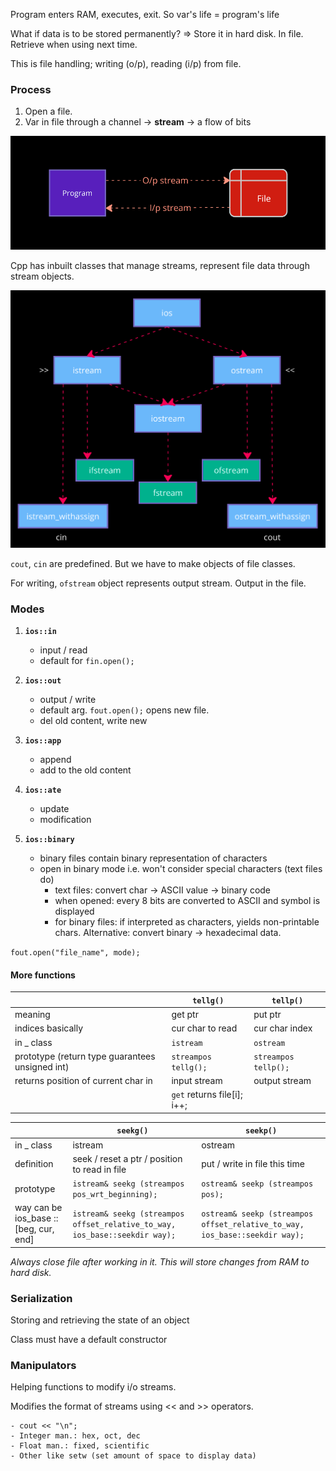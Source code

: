 Program enters RAM, executes, exit. So var's life = program's life

What if data is to be stored permanently?
=> Store it in hard disk. In file.
Retrieve when using next time.

This is file handling; writing (o/p), reading (i/p) from file.

### Process
1. Open a file.
2. Var in file through a channel -> **stream** -> a flow of bits

![streams](../Pictures/stream.png)

Cpp has inbuilt classes that manage streams, represent file data through stream objects.

![iostream & fstream](../Pictures/ios_f_stream.png)

`cout`, `cin` are predefined. But we have to make objects of file classes.

For writing, `ofstream` object represents output stream. Output in the file.

### Modes

1. **`ios::in`**
    - input / read
    - default for `fin.open();`

2. **`ios::out`**
    - output / write
    - default arg. `fout.open();` opens new file.
    - del old content, write new

3. **`ios::app`**
    - append
    - add to the old content

4. **`ios::ate`**
    - update
    - modification

5. **`ios::binary`**
    - binary files contain binary representation of characters
    - open in binary mode i.e. won't consider special characters (text files do)
        - text files: convert char -> ASCII value -> binary code
        - when opened: every 8 bits are converted to ASCII and symbol is displayed
        - for binary files: if interpreted as characters, yields non-printable chars. Alternative: convert binary -> hexadecimal data.

`fout.open("file_name", mode);`

#### More functions

| | `tellg()` | `tellp()`
| -- | -- | -- |
meaning | get ptr | put ptr
indices basically | cur char to read | cur char index
in _ class | `istream` | `ostream`
prototype (return type guarantees unsigned int) | `streampos tellg();` | `streampos tellp();`
returns position of current char in | input stream | output stream
| | `get` returns file[i]; i++;

| | `seekg()` | `seekp()`
| -- | -- | -- |
in _ class | istream | ostream
| definition | seek / reset a ptr / position to read in file | put / write in file this time
prototype | `istream& seekg (streampos pos_wrt_beginning);` | `ostream& seekp (streampos pos);`
| way can be ios_base :: [beg, cur, end] | `istream& seekg (streampos offset_relative_to_way, ios_base::seekdir way);` | `ostream& seekp (streampos offset_relative_to_way, ios_base::seekdir way);`

*Always close file after working in it. This will store changes from RAM to hard disk.*

### Serialization
Storing and retrieving the state of an object

Class must have a default constructor

### Manipulators
Helping functions to modify i/o streams.

Modifies the format of streams using << and >> operators.

    - cout << "\n";
    - Integer man.: hex, oct, dec
    - Float man.: fixed, scientific
    - Other like setw (set amount of space to display data)